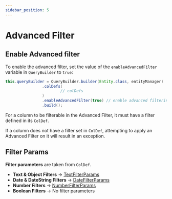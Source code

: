 ```yaml
---
sidebar_position: 5
---
```


# Advanced Filter


## Enable Advanced filter
To enable the advanced filter, set the value of the `enableAdvancedFilter` variable in `QueryBuilder` to `true`:

```java
this.queryBuilder = QueryBuilder.builder(Entity.class, entityManager)
                .colDefs(
                        // colDefs
                )
                .enableAdvancedFilter(true) // enable advanced filtering
                .build();
```

For a column to be filterable in the Advanced Filter, it must have a filter defined in its `ColDef`.

If a column does not have a filter set in `ColDef`, attempting to apply an Advanced Filter on it will result in an exception.

## Filter Params

**Filter parameters** are taken from `ColDef`.
- **Text & Object Filters** → [TextFilterParams](https://github.com/smolcan/ag-grid-jpa-adapter/blob/main/src/main/java/io/github/smolcan/aggrid/jpa/adapter/filter/model/simple/params/TextFilterParams.java)
- **Date & DateString Filters** → [DateFilterParams](https://github.com/smolcan/ag-grid-jpa-adapter/blob/main/src/main/java/io/github/smolcan/aggrid/jpa/adapter/filter/model/simple/params/DateFilterParams.java)
- **Number Filters** → [NumberFilterParams](https://github.com/smolcan/ag-grid-jpa-adapter/blob/main/src/main/java/io/github/smolcan/aggrid/jpa/adapter/filter/model/simple/params/NumberFilterParams.java)
- **Boolean Filters** → No filter parameters
